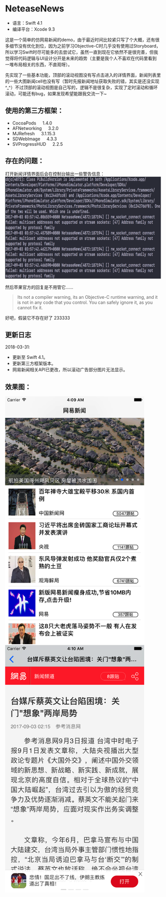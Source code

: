 # NeteaseNews

* 语言：Swift 4.1
* 编译平台：Xcode 9.3

这是一个简单的仿网易新闻的demo，由于最近时间比较紧只写了个大概，还有很多细节没有优化到位，因为之前学习Objective-C时几乎没有使用过Storyboard，所以学习Swift时尽可能多的去尝试它，虽然一直到现在它依然不是很完善，但我觉得将代码逻辑与UI设计分开是未来的趋势（主要是我个人不喜欢在代码里看到一堆布局相关的东西，不直观呀）。

先实现了一些基本功能，顶部的滚动视图没有写点击进入的详情界面，新闻列表里的一些大图新闻cell也没有写（暂时先报新闻地址获取失败的错，其实是还没实现^_^）不过顶部的滚动视图是自己写的，逻辑不是很复杂，实现了定时滚动和循环滚动，可能还有bug，如果发现希望能跟我交流一下~

## 使用的第三方框架：

* CocoaPods&ensp;&ensp;&ensp;1.4.0
* AFNetworking&ensp;&ensp;&ensp;3.2.0
* MJRefresh&ensp;&ensp;&ensp;3.1.15.3
* SDWebImage&ensp;&ensp;&ensp;4.3.3
* SVProgressHUD&ensp;&ensp;&ensp;2.2.5

## 存在的问题：

打开新闻详情界面后会在控制台输出一些警告信息：
<img src="https://github.com/Neil-Steven/NeteaseNews/blob/master/Screenshots/Screenshot_Warning.png" width="802" height="329" />

然后苹果官方的回复是不用管它……

> Its not a compiler warning, its an Objective-C runtime warning, and it is not in any code that you control. You can safely ignore it, as you cannot fix it.

好吧，假装它不存在好了 233333

## 更新日志
2018-03-31:

- 更新至 Swift 4.1。
- 更新第三方框架版本。
- 网易新闻相关API已更改，所以滚动广告部分图片无法显示。

## 效果图：

<img src="https://github.com/Neil-Steven/NeteaseNews/blob/master/Screenshots/Screenshot1.png" width="450" height="800" />  
<img src="https://github.com/Neil-Steven/NeteaseNews/blob/master/Screenshots/Screenshot2.png" width="450" height="800" />